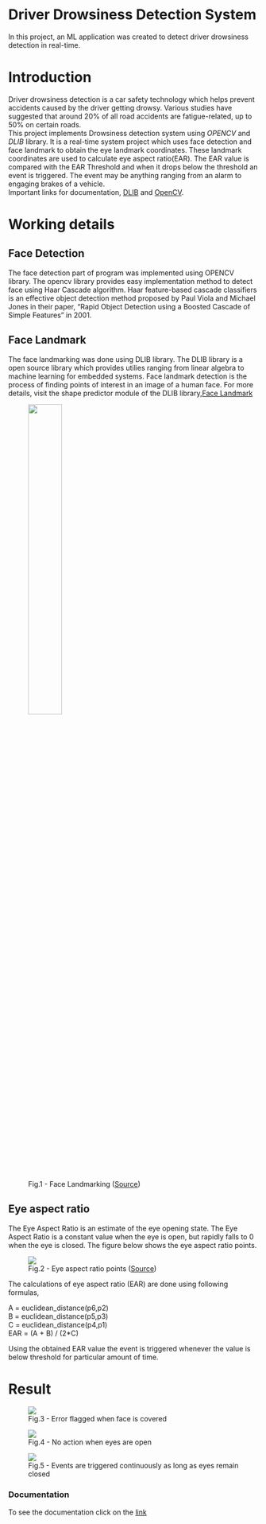 # Driver Drowsiness Detection System
In this project, an ML application was created to detect driver drowsiness detection in real-time.

<H1><STRONG>Introduction</STRONG></H1>
<DIV>
Driver drowsiness detection is a car safety technology which helps prevent accidents caused by the driver getting drowsy. 
Various studies have suggested that around 20% of all road accidents are fatigue-related, up to 50% on certain roads.
</DIV>
This project implements Drowsiness detection system using <EM>OPENCV</EM> and <EM>DLIB</EM> library. It is a real-time system project 
which uses face detection and face landmark to obtain the eye landmark coordinates. These landmark coordinates
are used to calculate eye aspect ratio(EAR). The EAR value is compared with the EAR Threshold and when
it drops below the threshold an event is triggered. The event may be anything ranging from an alarm
to engaging brakes of a vehicle.
<DIV>
Important links for documentation, <a href="http://dlib.net/">DLIB</a> and <a href="https://docs.opencv.org/">OpenCV</a>.
</DIV>

<H1><STRONG>Working details</STRONG></H1>

<H2><STRONG>Face Detection</STRONG></H2>
The face detection part of program was implemented using OPENCV library. The opencv library provides easy implementation method 
to detect face using Haar Cascade algorithm. Haar feature-based cascade classifiers is an effective object detection method proposed 
by Paul Viola and Michael Jones in their paper, “Rapid Object Detection using a Boosted Cascade of Simple Features” in 2001.

<H2><STRONG>Face Landmark</STRONG></H2>
The face landmarking was done using DLIB library. The DLIB library is a open source library which provides utilies ranging from linear
algebra to machine learning for embedded systems. Face landmark detection is the process of finding points of interest in an image of a 
human face. For more details, visit the shape predictor module of the DLIB library,<a href="http://dlib.net/imaging.html#shape_predictor">Face Landmark</a>

<p align="centre">
<figure>
  <img src="http://1.bp.blogspot.com/-FtyIjfFokzQ/U__h1sAoEEI/AAAAAAAAAR0/URuVhX9cR-E/s1600/landmarked_face2.png" style="width:40%">
  <figcaption>Fig.1 - Face Landmarking (<a href="http://blog.dlib.net/2014/08/real-time-face-pose-estimation.html">Source</a>)</figcaption>
</figure>
</p>

<H2><STRONG>Eye aspect ratio</STRONG></H2>
The Eye Aspect Ratio is an estimate of the eye opening state. The Eye Aspect Ratio is a constant value when the eye is open, 
but rapidly falls to 0 when the eye is closed. The figure below shows the eye aspect ratio points.

<p align="centre">
<figure>
  <img src="https://lh4.googleusercontent.com/nRrUTXr-8JDgU90YI_eKentZtQQeMSRWshc1TW73SBRKiJzRcund2J4T_VjyGAMHOB7nhgZJskpSa2o93e-eL7pyUhU_1D6UuNxC2f6SXlPLGr3iN9eWTCujRpOcn_OAf_KYHzIb" class="center">
  <figcaption>Fig.2 - Eye aspect ratio points (<a href="https://hackaday.io/project/27552-blinktotext/log/68360-eye-blink-detection-algorithms">Source</a>)</figcaption>
</figure>
</p>

The calculations of eye aspect ratio (EAR) are done using following formulas,

<p align="centre">
<DIV>A = euclidean_distance(p6,p2)</DIV>
<DIV>B = euclidean_distance(p5,p3)</DIV>
<DIV>C = euclidean_distance(p4,p1)</DIV>
<DIV>EAR = (A + B) / (2*C)</DIV>
</p>

Using the obtained EAR value the event is triggered whenever the value is below threshold for particular amount of time.

<H1><STRONG>Result</STRONG></H1>
<p align="centre">
<figure>
  <img src="https://github.com/atharvdix/driver-drowsiness-sys/blob/main/Figures/Face%20detection%20error.jpg">
  <figcaption>Fig.3 - Error flagged when face is covered</figcaption>
</figure>
</p>
<p align="centre">
<figure>
  <img src="https://github.com/atharvdix/driver-drowsiness-sys/blob/main/Figures/Event%20Check%20-%20eyes%20open.jpg">
  <figcaption>Fig.4 - No action when eyes are open</figcaption>
</figure>
</p>
<p align="centre">
<figure>
  <img src="https://github.com/atharvdix/driver-drowsiness-sys/blob/main/Figures/Event%20Triggers.jpg">
  <figcaption>Fig.5 - Events are triggered continuously as long as eyes remain closed</figcaption>
</figure>
</p>

<H3>Documentation</H3>
<p>To see the documentation click on the <a href="https://atharvdix.github.io/driver-drowsiness-sys/html/index.html">link</a></p>
